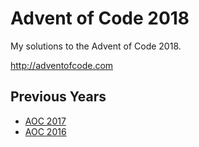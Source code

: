 # Advent of Code 2018

My solutions to the Advent of Code 2018.

http://adventofcode.com

## Previous Years

* [AOC 2017](/AOC_2017)
* [AOC 2016](/AOC_2016)
